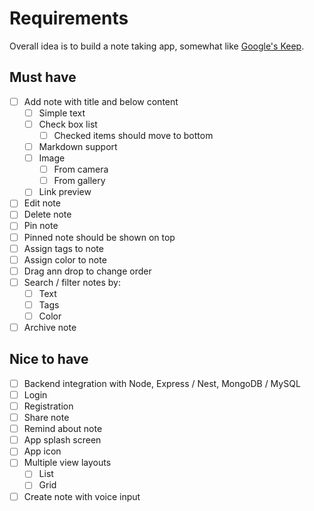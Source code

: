 # Requirements

Overall idea is to build a note taking app, somewhat like [Google's Keep](https://play.google.com/store/apps/details?id=com.google.android.keep&hl=en).

## Must have

- [ ] Add note with title and below content
  - [ ] Simple text
  - [ ] Check box list
    - [ ] Checked items should move to bottom
  - [ ] Markdown support
  - [ ] Image
    - [ ] From camera
    - [ ] From gallery
  - [ ] Link preview
- [ ] Edit note
- [ ] Delete note
- [ ] Pin note
- [ ] Pinned note should be shown on top
- [ ] Assign tags to note
- [ ] Assign color to note
- [ ] Drag ann drop to change order
- [ ] Search / filter notes by:
  - [ ] Text
  - [ ] Tags
  - [ ] Color
- [ ] Archive note

## Nice to have

- [ ] Backend integration with Node, Express / Nest, MongoDB / MySQL
- [ ] Login
- [ ] Registration
- [ ] Share note
- [ ] Remind about note
- [ ] App splash screen
- [ ] App icon
- [ ] Multiple view layouts
  - [ ] List
  - [ ] Grid
- [ ] Create note with voice input
